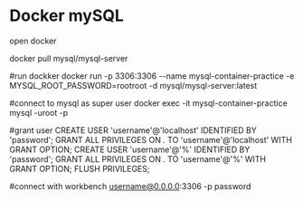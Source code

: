 # Docker mySQL
open docker

docker pull mysql/mysql-server

#run dockker
docker run -p 3306:3306 --name mysql-container-practice -e MYSQL_ROOT_PASSWORD=rootroot -d mysql/mysql-server:latest

#connect to mysql as super user
docker exec -it mysql-container-practice mysql -uroot -p

#grant user
CREATE USER 'username'@'localhost' IDENTIFIED BY 'password';
GRANT ALL PRIVILEGES ON *.* TO 'username'@'localhost' WITH GRANT OPTION;
CREATE USER 'username'@'%' IDENTIFIED BY 'password';
GRANT ALL PRIVILEGES ON *.* TO 'username'@'%' WITH GRANT OPTION;
FLUSH PRIVILEGES;

#connect with workbench
username@0.0.0.0:3306 -p password
